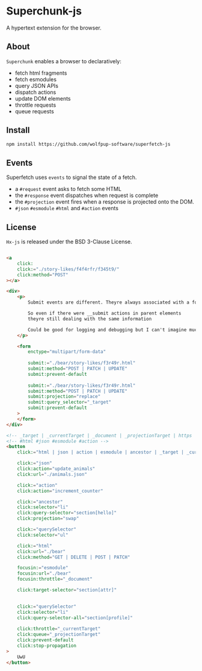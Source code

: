 # Superchunk-js

A hypertext extension for the browser.

## About

`Superchunk` enables a browser to declaratively:
- fetch html fragments
- fetch esmodules
- query JSON APIs 
- dispatch actions
- update DOM elements
- throttle requests
- queue requests



## Install

```html
npm install https://github.com/wolfpup-software/superfetch-js
```

## Events

Superfetch uses `events` to signal the state of a fetch.

- a `#request` event asks to fetch some HTML
- the `#response` event dispatches when request is complete
- the `#projection` event fires when a response is projected onto the DOM.
- `#json` `#esmodule` `#html` and `#action` events

## License

`Hx-js` is released under the BSD 3-Clause License.


```html

<a
	click:
	click:="./story-likes/f4f4rfr/f345t9/"
	click:method="POST"
></a>

<div>
	<p>
		Submit events are different. Theyre always associated with a form.

		So even if there were __submit actions in parent elements
		theyre still dealing with the same information

		Could be good for logging and debugging but I can't imagine much else
	</p>

	<form
		enctype="multipart/form-data"
		
		submit:="./bear/story-likes/f3r49r.html"
		submit:method="POST | PATCH | UPDATE"
		submit:prevent-default
	
		submit:="./bear/story-likes/f3r49r.html"
		submit:method="POST | PATCH | UPDATE"
		submit:projection="replace"
		submit:query_selector="_target"
		submit:prevent-default
	>
	</form>
</div>

<!-- _target | _currentTarget | _document | _projectionTarget | https | /bear.index -->
<!-- #html #json #esmodule #action -->
<button
	click:="html | json | action | esmodule | ancestor | _target | _currentTarget | querySelector | querySelectorAll | action"

	click:="json"
	click:action="update_animals"
	click:url="./animals.json"

	click:="action"
	click:action="increment_counter"

	click:="ancestor"
	click:selector="li"
	click:query-selector="section[hello]"
	click:projection="swap"

	click:="querySelector"
	click:selector="ul"

	click:="html"
	click:url="./bear"
	click:method="GET | DELETE | POST | PATCH"

	focusin:="esmodule"
	focusin:url="./bear"
	focusin:throttle="_document"

	click:target-selector="section[attr]"
	

	click:="querySelector"
	click:selector="li"
	click:query-selector-all="section[profile]"
	
	click:throttle="_currentTarget"
	click:queue="_projectionTarget"
	click:prevent-default
	click:stop-propagation
>
	UwU
</button>
```
